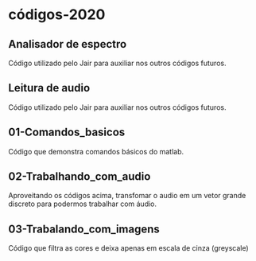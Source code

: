 # códigos-2020

## Analisador de espectro

Código utilizado pelo Jair para auxiliar nos outros códigos futuros.

## Leitura de audio

Código utilizado pelo Jair para auxiliar nos outros códigos futuros.

## 01-Comandos_basicos

Código que demonstra comandos básicos do matlab.

## 02-Trabalhando_com_audio

Aproveitando os códigos acima, transfomar o audio em um vetor grande discreto para podermos trabalhar com áudio.

## 03-Trabalando_com_imagens

Código que filtra as cores e deixa apenas em escala de cinza (greyscale)
